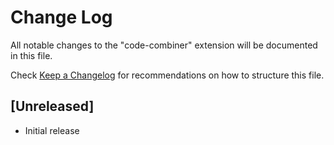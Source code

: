 # Change Log

All notable changes to the "code-combiner" extension will be documented in this file.

Check [Keep a Changelog](http://keepachangelog.com/) for recommendations on how to structure this file.

## [Unreleased]

- Initial release
